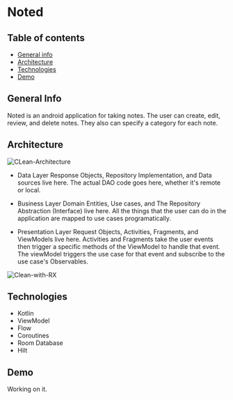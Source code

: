 # Noted
## Table of contents
* [General info](#general-info)
* [Architecture](#architecture)
* [Technologies](#technologies)
* [Demo](#demo)

## General Info
Noted is an android application for taking notes. The user can create, edit, review, and delete notes. They also can specify a category for each note.

## Architecture
![CLean-Architecture](https://user-images.githubusercontent.com/69528783/163322346-c353fd9b-3a45-4853-9b83-b44533629225.png)

* Data Layer
Response Objects, Repository Implementation, and Data sources live here. The actual DAO code goes here, whether it's remote or local.

* Business Layer
Domain Entities, Use cases, and The Repository Abstraction (Interface) live here. 
All the things that the user can do in the application are mapped to use cases programatically.

* Presentation Layer
Request Objects, Activities, Fragments, and ViewModels live here. Activities and Fragments take the user events then trigger a specific methods of the ViewModel to handle that event. 
The viewModel triggers the use case for that event and subscribe to the use case's Observables.

![Clean-with-RX](https://user-images.githubusercontent.com/69528783/163322998-44951956-6c5d-4d33-a94e-054e3590a847.png)


## Technologies
* Kotlin
* ViewModel
* Flow
* Coroutines
* Room Database
* Hilt


## Demo
Working on it.
